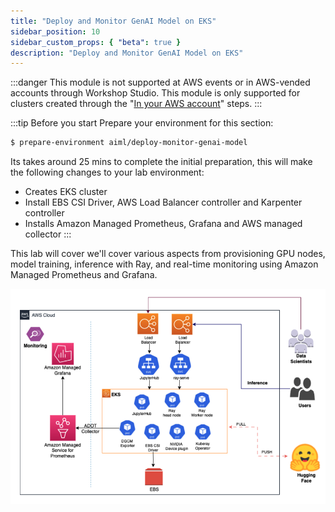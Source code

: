 ```yaml
---
title: "Deploy and Monitor GenAI Model on EKS"
sidebar_position: 10
sidebar_custom_props: { "beta": true }
description: "Deploy and Monitor GenAI Model on EKS"
---
```


:::danger
This module is not supported at AWS events or in AWS-vended accounts through Workshop Studio. This module is only supported for clusters created through the "[In your AWS account](/docs/introduction/setup/your-account)" steps.
:::

:::tip Before you start
Prepare your environment for this section:

```bash timeout=1800 wait=30
$ prepare-environment aiml/deploy-monitor-genai-model
```

Its takes around 25 mins to complete the initial preparation, this will make the following changes to your lab environment:

 - Creates EKS cluster 
 - Install EBS CSI Driver, AWS Load Balancer controller and Karpenter controller
 - Installs Amazon Managed Prometheus, Grafana and AWS managed collector
:::

This lab will cover we'll cover various aspects from provisioning GPU nodes, model training, inference with Ray, and real-time monitoring using Amazon Managed Prometheus and Grafana.

![Build Model](./assets/GenAI-on-EKS.png)
